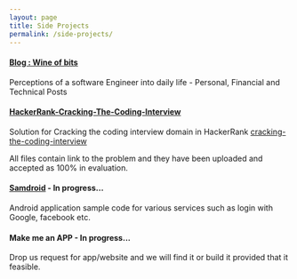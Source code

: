 ```yaml
---
layout: page
title: Side Projects
permalink: /side-projects/
---
```


#### [Blog : Wine of bits](http://www.wineofbits.com/)
Perceptions of a software Engineer into daily life - Personal, Financial and Technical Posts

#### [HackerRank-Cracking-The-Coding-Interview](https://github.com/drex44/HackerRank-Cracking-The-Coding-Interview)
Solution for Cracking the coding interview domain in HackerRank
[cracking-the-coding-interview](https://www.hackerrank.com/domains/tutorials/cracking-the-coding-interview)

All files contain link to the problem and they have been uploaded and accepted as 100% in evaluation.


#### [Samdroid](https://github.com/drex44/samdroid) - In progress...
Android application sample code for various services such as login with Google, facebook etc.


#### Make me an APP - In progress...

Drop us  request for app/website and we will find it or build it provided that it feasible.
